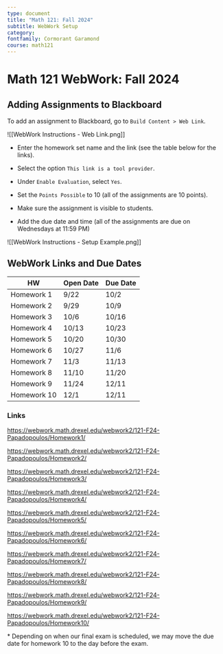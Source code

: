 ```yaml
---
type: document
title: "Math 121: Fall 2024"
subtitle: WebWork Setup
category: 
fontfamily: Cormorant Garamond
course: math121
---
```

# Math 121 WebWork: Fall 2024
## Adding Assignments to Blackboard

To add an assignment to Blackboard, go to `Build Content > Web Link`.
  
![[WebWork Instructions - Web Link.png]]  

- Enter the homework set name and the link (see the table below for the links).

- Select the option `This link is a tool provider`.

- Under `Enable Evaluation`, select `Yes`.

- Set the `Points Possible` to 10 (all of the assignments are 10 points).

- Make sure the assignment is visible to students.

- Add the due date and time (all of the assignments are due on Wednesdays at 11:59 PM)


![[WebWork Instructions - Setup Example.png]]

## WebWork Links and Due Dates

| HW          | Open Date | Due Date |
| ----------- | --------- | -------- |
| Homework 1  | 9/22      | 10/2     |
| Homework 2  | 9/29      | 10/9     |
| Homework 3  | 10/6      | 10/16    |
| Homework 4  | 10/13     | 10/23    |
| Homework 5  | 10/20     | 10/30    |
| Homework 6  | 10/27     | 11/6     |
| Homework 7  | 11/3      | 11/13    |
| Homework 8  | 11/10     | 11/20    |
| Homework 9  | 11/24     | 12/11    |
| Homework 10 | 12/1      | 12/11    |

### Links
https://webwork.math.drexel.edu/webwork2/121-F24-Papadopoulos/Homework1/

https://webwork.math.drexel.edu/webwork2/121-F24-Papadopoulos/Homework2/

https://webwork.math.drexel.edu/webwork2/121-F24-Papadopoulos/Homework3/

https://webwork.math.drexel.edu/webwork2/121-F24-Papadopoulos/Homework4/

https://webwork.math.drexel.edu/webwork2/121-F24-Papadopoulos/Homework5/

https://webwork.math.drexel.edu/webwork2/121-F24-Papadopoulos/Homework6/

https://webwork.math.drexel.edu/webwork2/121-F24-Papadopoulos/Homework7/

https://webwork.math.drexel.edu/webwork2/121-F24-Papadopoulos/Homework8/

https://webwork.math.drexel.edu/webwork2/121-F24-Papadopoulos/Homework9/

https://webwork.math.drexel.edu/webwork2/121-F24-Papadopoulos/Homework10/

\* Depending on when our final exam is scheduled, we may move the due date for homework 10 to the day before the exam.